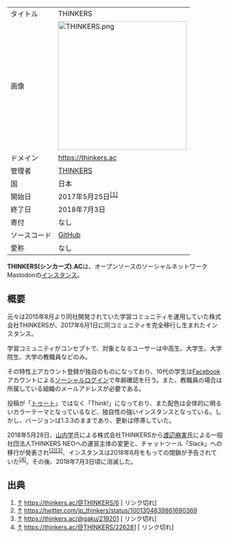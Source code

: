 <div>

|              |                                                                                                                                           |
|--------------|-------------------------------------------------------------------------------------------------------------------------------------------|
| タイトル     | THINKERS                                                                                                                                  |
| 画像         | [<img src="/images/d/df/THINKERS.png" width="300" height="300" alt="THINKERS.png" />](/%E3%83%95%E3%82%A1%E3%82%A4%E3%83%AB:THINKERS.png) |
| ドメイン     | <a href="https://thinkers.ac" rel="nofollow">https://thinkers.ac</a>                                                                      |
| 管理者       | <a href="http://www.thinkers.jp" rel="nofollow">THINKERS</a>                                                                              |
| 国           | 日本                                                                                                                                      |
| 開始日       | 2017年5月25日<sup>[\[1\]](#cite_note-1)</sup>                                                                                             |
| 終了日       | 2018年7月3日                                                                                                                              |
| 寄付         | なし                                                                                                                                      |
| ソースコード | <a href="https://github.com/thnkrs/mastodon" rel="nofollow">GitHub</a>                                                                    |
| 愛称         | なし                                                                                                                                      |

**THINKERS(シンカーズ).AC**は、オープンソースのソーシャルネットワークMastodonの[インスタンス](/%E3%82%A4%E3%83%B3%E3%82%B9%E3%82%BF%E3%83%B3%E3%82%B9 "インスタンス")。

## 概要

元々は2015年8月より同社開発されていた学習コミュニティを運用していた株式会社THINKERSが、2017年6月1日に同コミュニティを完全移行し生まれたインスタンス。

学習コミュニティがコンセプトで、対象となるユーザーは中高生、大学生、大学院生、大学の教職員などのみ。

その特性上アカウント登録が独自のものになっており、10代の学生は[Facebook](/Facebook "Facebook")アカウントによる[ソーシャルログイン](/%E9%80%A3%E6%90%BA%E3%83%AD%E3%82%B0%E3%82%A4%E3%83%B3 "連携ログイン")で年齢確認を行う。また、教職員の場合は所属している組織のメールアドレスが必要である。

投稿が「[トゥート](/%E3%83%88%E3%82%A5%E3%83%BC%E3%83%88 "トゥート")」ではなく「Think!」になっており、また配色は全体的に明るいカラーテーマとなっているなど、独自性の強いインスタンスとなっている。しかし、バージョンは1.3.3のままであり、更新は停滞していた。

2018年5月28日、<a href="https://thinkers.ac/@gaku" rel="nofollow">山内学</a>氏による株式会社THINKERSから<a href="https://twitter.com/mamiwt" rel="nofollow">渡辺麻実</a>氏による一般社団法人THINKERS NEOへの運営主体の変更と、チャットツール「Slack」への移行が発表され<sup>[\[2\]](#cite_note-2)[\[3\]](#cite_note-3)</sup>、インスタンスは2018年6月をもっての閉鎖が予告されていた<sup>[\[4\]](#cite_note-4)</sup>。その後、2018年7月3日頃に消滅した。

## 出典

<div>

1.  [↑](#cite_ref-1) <a href="https://thinkers.ac/@THINKERS/6" rel="nofollow">https://thinkers.ac/@THINKERS/6</a>
    \[
    リンク切れ\]
2.  [↑](#cite_ref-2) <a href="https://twitter.com/jp_thinkers/status/1001304839861690369" rel="nofollow">https://twitter.com/jp_thinkers/status/1001304839861690369</a>
3.  [↑](#cite_ref-3) <a href="https://thinkers.ac/@gaku/219201" rel="nofollow">https://thinkers.ac/@gaku/219201</a>
    \[
    リンク切れ\]
4.  [↑](#cite_ref-4) <a href="https://thinkers.ac/@THINKERS/226281" rel="nofollow">https://thinkers.ac/@THINKERS/226281</a>
    \[
    リンク切れ\]

</div>

</div>
